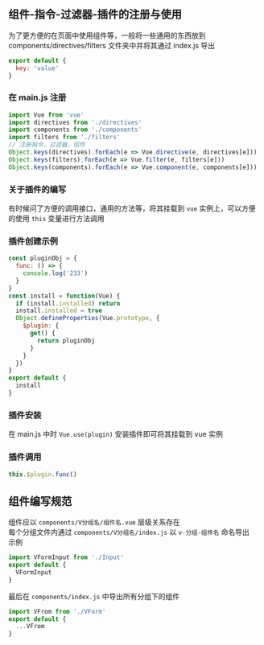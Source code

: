 ## 组件-指令-过滤器-插件的注册与使用

为了更方便的在页面中使用组件等，一般将一些通用的东西放到 components/directives/filters 文件夹中并将其通过 index.js 导出

```js
export default {
  key: 'value'
}
```

### 在 main.js 注册

```js
import Vue from 'vue'
import directives from './directives'
import components from './components'
import filters from './filters'
// 注册指令，过滤器，组件
Object.keys(directives).forEach(e => Vue.directive(e, directives[e]))
Object.keys(filters).forEach(e => Vue.filter(e, filters[e]))
Object.keys(components).forEach(e => Vue.component(e, components[e]))
```

### 关于插件的编写

有时候问了方便的调用接口，通用的方法等，将其挂载到 `vue` 实例上，可以方便的使用 `this` 变量进行方法调用

### 插件创建示例

```js
const pluginObj = {
  func: () => {
    console.log('233')
  }
}
const install = function(Vue) {
  if (install.installed) return
  install.installed = true
  Object.defineProperties(Vue.prototype, {
    $plugin: {
      get() {
        return pluginObj
      }
    }
  })
}
export default {
  install
}
```

### 插件安装

在 main.js 中时 `Vue.use(plugin)` 安装插件即可将其挂载到 vue 实例

### 插件调用

```js
this.$plugin.func()
```

## 组件编写规范

组件应以 `components/V分组名/组件名.vue` 层级关系存在  
每个分组文件内通过 `components/V分组名/index.js` 以 `v-分组-组件名` 命名导出  
示例

```js
import VFormInput from './Input'
export default {
  VFormInput
}
```

最后在 `components/index.js` 中导出所有分组下的组件

```js
import VFrom from './VForm'
export default {
  ...VFrom
}
```
